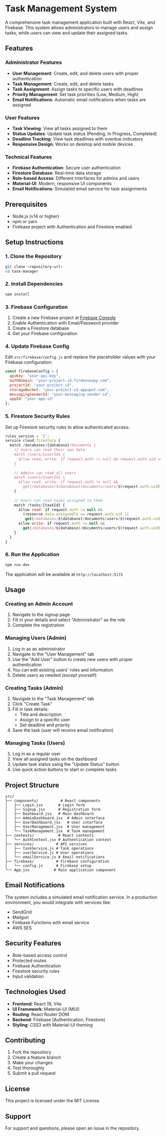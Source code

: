# Task Management System

A comprehensive task management application built with React, Vite, and Firebase. This system allows administrators to manage users and assign tasks, while users can view and update their assigned tasks.

## Features

### Administrator Features
- **User Management**: Create, edit, and delete users with proper authentication
- **Task Management**: Create, edit, and delete tasks
- **Task Assignment**: Assign tasks to specific users with deadlines
- **Priority Management**: Set task priorities (Low, Medium, High)
- **Email Notifications**: Automatic email notifications when tasks are assigned

### User Features
- **Task Viewing**: View all tasks assigned to them
- **Status Updates**: Update task status (Pending, In Progress, Completed)
- **Deadline Tracking**: View task deadlines with overdue indicators
- **Responsive Design**: Works on desktop and mobile devices

### Technical Features
- **Firebase Authentication**: Secure user authentication
- **Firestore Database**: Real-time data storage
- **Role-based Access**: Different interfaces for admins and users
- **Material-UI**: Modern, responsive UI components
- **Email Notifications**: Simulated email service for task assignments

## Prerequisites

- Node.js (v14 or higher)
- npm or yarn
- Firebase project with Authentication and Firestore enabled

## Setup Instructions

### 1. Clone the Repository
```bash
git clone <repository-url>
cd task-manager
```

### 2. Install Dependencies
```bash
npm install
```

### 3. Firebase Configuration

1. Create a new Firebase project at [Firebase Console](https://console.firebase.google.com/)
2. Enable Authentication with Email/Password provider
3. Create a Firestore database
4. Get your Firebase configuration

### 4. Update Firebase Config

Edit `src/firebase/config.js` and replace the placeholder values with your Firebase configuration:

```javascript
const firebaseConfig = {
  apiKey: "your-api-key",
  authDomain: "your-project-id.firebaseapp.com",
  projectId: "your-project-id",
  storageBucket: "your-project-id.appspot.com",
  messagingSenderId: "your-messaging-sender-id",
  appId: "your-app-id"
};
```

### 5. Firestore Security Rules

Set up Firestore security rules to allow authenticated access:

```javascript
rules_version = '2';
service cloud.firestore {
  match /databases/{database}/documents {
    // Users can read their own data
    match /users/{userId} {
      allow read, write: if request.auth != null && request.auth.uid == userId;
    }
    
    // Admins can read all users
    match /users/{userId} {
      allow read, write: if request.auth != null && 
        get(/databases/$(database)/documents/users/$(request.auth.uid)).data.role == 'admin';
    }
    
    // Users can read tasks assigned to them
    match /tasks/{taskId} {
      allow read: if request.auth != null && 
        (resource.data.assignedTo == request.auth.uid || 
         get(/databases/$(database)/documents/users/$(request.auth.uid)).data.role == 'admin');
      allow write: if request.auth != null && 
        get(/databases/$(database)/documents/users/$(request.auth.uid)).data.role == 'admin';
    }
  }
}
```

### 6. Run the Application
```bash
npm run dev
```

The application will be available at `http://localhost:5173`

## Usage

### Creating an Admin Account
1. Navigate to the signup page
2. Fill in your details and select "Administrator" as the role
3. Complete the registration

### Managing Users (Admin)
1. Log in as an administrator
2. Navigate to the "User Management" tab
3. Use the "Add User" button to create new users with proper authentication
4. You can edit existing users' roles and information
5. Delete users as needed (except yourself)

### Creating Tasks (Admin)
1. Navigate to the "Task Management" tab
2. Click "Create Task"
3. Fill in task details:
   - Title and description
   - Assign to a specific user
   - Set deadline and priority
4. Save the task (user will receive email notification)

### Managing Tasks (Users)
1. Log in as a regular user
2. View all assigned tasks on the dashboard
3. Update task status using the "Update Status" button
4. Use quick action buttons to start or complete tasks

## Project Structure

```
src/
├── components/          # React components
│   ├── Login.jsx       # Login form
│   ├── Signup.jsx      # Registration form
│   ├── Dashboard.jsx   # Main dashboard
│   ├── AdminDashboard.jsx  # Admin interface
│   ├── UserDashboard.jsx   # User interface
│   ├── UserManagement.jsx  # User management
│   └── TaskManagement.jsx  # Task management
├── contexts/           # React contexts
│   └── AuthContext.jsx # Authentication context
├── services/          # API services
│   ├── taskService.js # Task operations
│   ├── userService.js # User operations
│   └── emailService.js # Email notifications
├── firebase/          # Firebase configuration
│   └── config.js      # Firebase setup
└── App.jsx           # Main application component
```

## Email Notifications

The system includes a simulated email notification service. In a production environment, you would integrate with services like:
- SendGrid
- Mailgun
- Firebase Functions with email service
- AWS SES

## Security Features

- Role-based access control
- Protected routes
- Firebase Authentication
- Firestore security rules
- Input validation

## Technologies Used

- **Frontend**: React 19, Vite
- **UI Framework**: Material-UI (MUI)
- **Routing**: React Router DOM
- **Backend**: Firebase (Authentication, Firestore)
- **Styling**: CSS3 with Material-UI theming

## Contributing

1. Fork the repository
2. Create a feature branch
3. Make your changes
4. Test thoroughly
5. Submit a pull request

## License

This project is licensed under the MIT License.

## Support

For support and questions, please open an issue in the repository.
